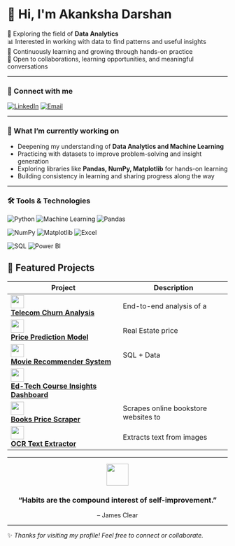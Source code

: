 # 👋 Hi, I'm Akanksha Darshan

🌱 Exploring the field of **Data Analytics**  
📊 Interested in working with data to find patterns and useful insights  
📖 Continuously learning and growing through hands-on practice  
🤝 Open to collaborations, learning opportunities, and meaningful conversations  



---

### 🔗 Connect with me 
[![LinkedIn](https://img.shields.io/badge/LinkedIn-blue?style=for-the-badge&logo=linkedin)](https://www.linkedin.com/in/akanksha-darshan-09886224a/) 
[![Email](https://img.shields.io/badge/Email-red?style=for-the-badge&logo=gmail&logoColor=white)](mailto:darshanakanksha8@gmail.com)  

---

### 📌 What I’m currently working on  
- Deepening my understanding of **Data Analytics and Machine Learning**  
- Practicing with datasets to improve problem-solving and insight generation  
- Exploring libraries like **Pandas, NumPy, Matplotlib** for hands-on learning  
- Building consistency in learning and sharing progress along the way  

---


### 🛠️ Tools & Technologies  

![Python](https://img.shields.io/badge/Python-3776AB?style=for-the-badge&logo=python&logoColor=white) 
![Machine Learning](https://img.shields.io/badge/Machine%20Learning-102230?style=for-the-badge&logo=scikitlearn&logoColor=orange) 
![Pandas](https://img.shields.io/badge/Pandas-150458?style=for-the-badge&logo=pandas&logoColor=white)  

![NumPy](https://img.shields.io/badge/NumPy-013243?style=for-the-badge&logo=numpy&logoColor=white) 
![Matplotlib](https://img.shields.io/badge/Matplotlib-003B57?style=for-the-badge&logo=plotly&logoColor=white) 
![Excel](https://img.shields.io/badge/Excel-217346?style=for-the-badge&logo=microsoft-excel&logoColor=white)  

![SQL](https://img.shields.io/badge/SQL-005C84?style=for-the-badge&logo=postgresql&logoColor=white) 
![Power BI](https://img.shields.io/badge/PowerBI-F2C811?style=for-the-badge&logo=powerbi&logoColor=black)  




## 🚀 Featured Projects

| Project | Description |
|---------|-------------|
| <a href="https://github.com/Akankshadarshan/Telecom_Churn_Analysis"><img src="https://img.icons8.com/color/48/000000/signal-app.png" width="30"/> <br/> **Telecom Churn Analysis**</a> |  End-to-end analysis of a |                                                                                                                                   |7K+ customer dataset to identify churn drivers and business risks. |
| <a href="https://github.com/Akankshadarshan/price-prediction-model"><img src="https://img.icons8.com/color/48/000000/price-tag.png" width="30"/> <br/> **Price Prediction Model**</a> | Real Estate price          |                                                                                                                                           |prediction model that tells price based on the features.|
| <a href="https://github.com/Akankshadarshan/Movie-recommender-system"><img src="https://img.icons8.com/color/48/000000/movie-projector.png" width="30"/> <br/> **Movie Recommender System**</a> | SQL + Data       |                                                                                                                                    |analysis project with insights |
| <a href="https://github.com/Akankshadarshan/edtech-powerbi-dashboard"><img src="https://img.icons8.com/color/48/000000/online-learning.png" width="30"/> <br/> **Ed-Tech Course Insights Dashboard**</a> |         |                                                                                  |Analyzed a dataset of 10,000+ online courses toevaluate engagement, language accessibility, and learner preferences. |
| <a href="https://github.com/Akankshadarshan/Book-Price-Scraper"><img src="https://img.icons8.com/color/48/000000/books.png" width="30"/> <br/> **Books Price Scraper**</a> | Scrapes online bookstore websites to  |                                                                                                                                                              |fetch book prices and compares them efficiently.|
| <a href="https://github.com/Akankshadarshan/OCR-Text-Extractor"><img src="https://img.icons8.com/color/48/000000/online-learning.png" width="30"/> <br/> **OCR Text Extractor**</a> |Extracts text from images     |                                                                                                                                                       |using OCR technology for easy digital processing.|
  
---

<p align="center">
  <img src="https://cdn-icons-png.flaticon.com/512/702/702797.png" width="50" height="50">
</p>
<h3 align="center"><b>“Habits are the compound interest of self-improvement.”</b></h3>  
<p align="center">– James Clear</p>

---
✨ *Thanks for visiting my profile! Feel free to connect or collaborate.*  
